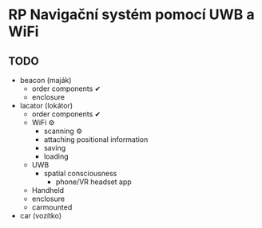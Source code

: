 # RP Navigační systém pomocí UWB a WiFi
## TODO
- beacon (maják)
  - order components ✔
  - enclosure
- lacator (lokátor)
  - order components ✔
  - WiFi ⚙ 
    - scanning ⚙
    - attaching positional information
    - saving
    - loading
  - UWB
    - spatial consciousness
      - phone/VR headset app
  - Handheld
  - enclosure 
  - carmounted
-  car (vozítko)
